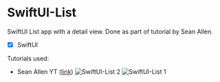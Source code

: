 # SwiftUI-List
SwiftUI List app with a detail view. Done as part of tutorial by Sean Allen.

- [x] SwiftUI

Tutorials used:
- Sean Allen YT ([link](https://www.youtube.com/channel/UCbTw29mcP12YlTt1EpUaVJw))
![SwiftUI-List 2](https://user-images.githubusercontent.com/55115453/123265595-05065100-d51d-11eb-90c4-ff3b45fe459b.png)
![SwiftUI-List 1](https://user-images.githubusercontent.com/55115453/123265498-ee5ffa00-d51c-11eb-8501-660106ff1836.png)
